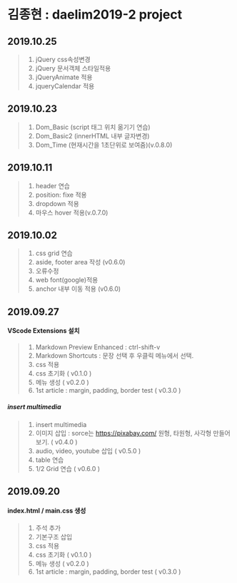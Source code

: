 # 김종현 : daelim2019-2 project

## 2019.10.25
> 1. jQuery css속성변경<br>
> 2. jQuery 문서객체 스타일적용
> 3. jQueryAnimate 적용
> 4. jqueryCalendar 적용

## 2019.10.23
> 1. Dom_Basic (script 태그 위치 옮기기 연습) <br>
> 2. Dom_Basic2 (innerHTML 내부 글자변경)
> 3. Dom_Time (현재시간을 1초단위로 보여줌)(v.0.8.0)

## 2019.10.11
> 1. header 연습 <br>
> 2. position: fixe 적용
> 3. dropdown 적용
> 4. 마우스 hover 적용(v.0.7.0)

## 2019.10.02
> 1. css grid 연습 <br>
> 2. aside, footer area 작성 (v0.6.0)
> 3. 오류수정
> 4. web font(google)적용
> 5. anchor 내부 이동 적용 (v0.6.0)

## 2019.09.27
#### VScode Extensions 설치
> 1. Markdown Preview Enhanced : ctrl-shift-v <br>
> 2. Markdown Shortcuts : 문장 선택 후 우클릭 메뉴에서 선택.
> 3. css 적용
> 4. css 초기화 ( v0.1.0 )
> 5. 메뉴 생성 ( v0.2.0 )
> 6. 1st article : margin, padding, border test ( v0.3.0 )
##### insert multimedia
> 1. insert multimedia
> 2. 이미지 삽입 : sorce는 https://pixabay.com/ 원형, 타원형, 사각형 만들어보기. ( v0.4.0 )
> 3. audio, video, youtube 삽입 ( v0.5.0 )
> 4. table 연습
> 5. 1/2 Grid 연습 ( v0.6.0 )

## 2019.09.20
#### index.html / main.css 생성
> 1. 주석 추가 <br>
> 2. 기본구조 삽입
> 3. css 적용
> 4. css 초기화 ( v0.1.0 )
> 5. 메뉴 생성 ( v0.2.0 )
> 6. 1st article : margin, padding, border test ( v0.3.0 )